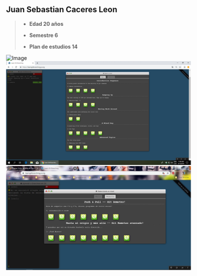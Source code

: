 ## Juan Sebastian Caceres Leon 
   > - **Edad 20 años**
   >
   > - **Semestre 6**
   >
   > - **Plan de estudios 14**
   
 ![Image](https://images.clarin.com/2019/06/29/eclipse-total-de-sol-foto___aVMgrb9Eo_1256x620__1.jpg)
 ![Image](https://github.com/sroll835/LABORATORIO01/blob/master/main.png?raw=true)
 ![Image](https://github.com/sroll835/LABORATORIO01/blob/master/remote.png?raw=true)
